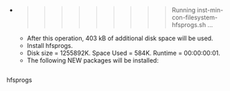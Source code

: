 * >>>>>>>>> Running inst-min-con-filesystem-hfsprogs.sh ...
  * After this operation, 403 kB of additional disk space will be used.
  * Install hfsprogs.
  * Disk size = 1255892K. Space Used = 584K. Runtime = 00:00:00:01.
  * The following NEW packages will be installed:
  ```bash
hfsprogs
  ```
